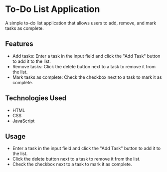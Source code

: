 # To-Do List Application

A simple to-do list application that allows users to add, remove, and mark tasks as complete.

## Features

- Add tasks: Enter a task in the input field and click the "Add Task" button to add it to the list.
- Remove tasks: Click the delete button next to a task to remove it from the list.
- Mark tasks as complete: Check the checkbox next to a task to mark it as complete.

## Technologies Used

- HTML
- CSS
- JavaScript

## Usage

- Enter a task in the input field and click the "Add Task" button to add it to the list.
- Click the delete button next to a task to remove it from the list.
- Check the checkbox next to a task to mark it as complete.
